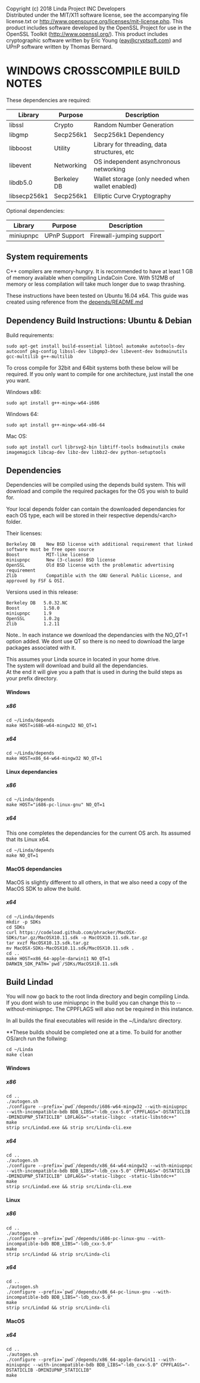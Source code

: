 Copyright (c) 2018 Linda Project INC Developers  
Distributed under the MIT/X11 software license, see the accompanying
file license.txt or http://www.opensource.org/licenses/mit-license.php.
This product includes software developed by the OpenSSL Project for use in
the OpenSSL Toolkit (http://www.openssl.org/).  This product includes
cryptographic software written by Eric Young (eay@cryptsoft.com) and UPnP
software written by Thomas Bernard.

WINDOWS CROSSCOMPILE BUILD NOTES
===================

These dependencies are required:

 Library     | Purpose          | Description
 ------------|------------------|----------------------
 libssl      | Crypto           | Random Number Generation
 libgmp      | Secp256k1        | Secp256k1 Dependency
 libboost    | Utility          | Library for threading, data structures, etc
 libevent    | Networking       | OS independent asynchronous networking
 libdb5.0    | Berkeley DB      | Wallet storage (only needed when wallet enabled)
 libsecp256k1| Secp256k1        | Elliptic Curve Cryptography

Optional dependencies:

 Library     | Purpose          | Description
 ------------|------------------|----------------------
 miniupnpc   | UPnP Support     | Firewall-jumping support


System requirements
--------------------

C++ compilers are memory-hungry. It is recommended to have at least 1 GB of
memory available when compiling LindaCoin Core. With 512MB of memory or less
compilation will take much longer due to swap thrashing.

These instructions have been tested on Ubuntu 16.04 x64. This guide was created using reference from the [depends/README.md](../depends/README.md)

Dependency Build Instructions: Ubuntu & Debian
----------------------------------------------
Build requirements:

    sudo apt-get install build-essential libtool automake autotools-dev autoconf pkg-config libssl-dev libgmp3-dev libevent-dev bsdmainutils gcc-multilib g++-multilib

To cross compile for 32bit and 64bit systems both these below will be required. If you only want to compile for one architecture, just install the one you want.

Windows x86:

    sudo apt install g++-mingw-w64-i686

Windows 64:

    sudo apt install g++-mingw-w64-x86-64

Mac OS:

	sudo apt install curl librsvg2-bin libtiff-tools bsdmainutils cmake imagemagick libcap-dev libz-dev libbz2-dev python-setuptools
	
Dependencies
------------

Dependencies will be compiled using the depends build system. This will download and compile the required packages for the OS you wish to build for.

Your local depends folder can contain the downloaded dependancies for each OS type, each will be stored in their respective depends/\<arch> folder.

Their licenses:

    Berkeley DB    New BSD license with additional requirement that linked software must be free open source
    Boost          MIT-like license
    miniupnpc      New (3-clause) BSD license
    OpenSSL        Old BSD license with the problematic advertising requirement
    Zlib           Compatible with the GNU General Public License, and approved by FSF & OSI.

Versions used in this release:

    Berkeley DB   5.0.32.NC
    Boost         1.58.0
    miniupnpc     1.9
    OpenSSL       1.0.2g
    Zlib          1.2.11

Note.. In each instance we download the dependancies with the NO_QT=1 option added. We dont use QT so there is no need to download the large packages associated with it.

This assumes your Linda source in located in your home drive.  
The system will download and build all the dependancies.  
At the end it will give you a path that is used in during the build steps as your prefix directory.

#### Windows

##### x86

```
cd ~/Linda/depends
make HOST=i686-w64-mingw32 NO_QT=1
```
##### x64

```
cd ~/Linda/depends
make HOST=x86_64-w64-mingw32 NO_QT=1
```

#### Linux dependancies

##### x86

```
cd ~/Linda/depends
make HOST="i686-pc-linux-gnu" NO_QT=1
```

##### x64

This one completes the dependancies for the current OS arch. Its assumed that its Linux x64.

```
cd ~/Linda/depends
make NO_QT=1
```

#### MacOS dependancies

MacOS is slightly different to all others, in that we also need a copy of the MacOS SDK to allow the build.

##### x64

```
cd ~/Linda/depends
mkdir -p SDKs
cd SDKs
curl https://codeload.github.com/phracker/MacOSX-SDKs/tar.gz/MacOSX10.11.sdk -o MacOSX10.11.sdk.tar.gz
tar xvzf MacOSX10.13.sdk.tar.gz
mv MacOSX-SDKs-MacOSX10.11.sdk/MacOSX10.11.sdk .
cd ..
make HOST=x86_64-apple-darwin11 NO_QT=1 DARWIN_SDK_PATH=`pwd`/SDKs/MacOSX10.11.sdk
```

Build Lindad
-------

You will now go back to the root linda directory and begin compiling Linda.  
If you dont wish to use miniupnpc in the build you can change this to --without-miniupnpc.
The CPPFLAGS will also not be required in this instance.

In all builds the final executables will reside in the ~/Linda/src directory.

**These builds should be completed one at a time. To build for another OS/arch run the follwing:
```
cd ~/Linda
make clean
```

#### Windows
##### x86

```
cd ..
./autogen.sh
./configure --prefix=`pwd`/depends/i686-w64-mingw32 --with-miniupnpc  --with-incompatible-bdb BDB_LIBS="-ldb_cxx-5.0" CPPFLAGS="-DSTATICLIB -DMINIUPNP_STATICLIB" LDFLAGS="-static-libgcc -static-libstdc++"
make
strip src/Lindad.exe && strip src/Linda-cli.exe
```

##### x64

```
cd ..
./autogen.sh
./configure --prefix=`pwd`/depends/x86_64-w64-mingw32 --with-miniupnpc --with-incompatible-bdb BDB_LIBS="-ldb_cxx-5.0" CPPFLAGS="-DSTATICLIB -DMINIUPNP_STATICLIB" LDFLAGS="-static-libgcc -static-libstdc++"
make
strip src/Lindad.exe && strip src/Linda-cli.exe
```

#### Linux
##### x86

```
cd ..
./autogen.sh
./configure --prefix=`pwd`/depends/i686-pc-linux-gnu --with-incompatible-bdb BDB_LIBS="-ldb_cxx-5.0"
make
strip src/Lindad && strip src/Linda-cli
```

##### x64

```
cd ..
./autogen.sh
./configure --prefix=`pwd`/depends/x86_64-pc-linux-gnu --with-incompatible-bdb BDB_LIBS="-ldb_cxx-5.0"
make
strip src/Lindad && strip src/Linda-cli
```
#### MacOS
##### x64

```
cd ..
./autogen.sh
./configure --prefix=`pwd`/depends/x86_64-apple-darwin11 --with-miniupnpc --with-incompatible-bdb BDB_LIBS="-ldb_cxx-5.0" CPPFLAGS="-DSTATICLIB -DMINIUPNP_STATICLIB"
make
```

